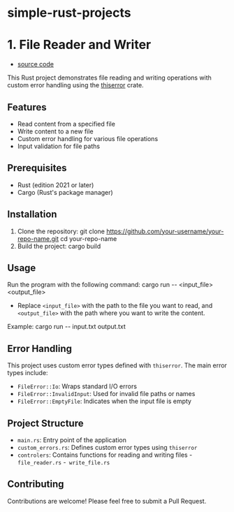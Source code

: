 # simple-rust-projects


# 1. File Reader and Writer

- [source code](https://github.com/glennin-codes/simple-rust-projects/tree/main/src)

This Rust project demonstrates file reading and writing operations with custom error handling using the [thiserror](https://crates.io/crates/thiserror) crate.

## Features

- Read content from a specified file
- Write content to a new file
- Custom error handling for various file operations
- Input validation for file paths

## Prerequisites

- Rust (edition 2021 or later)
- Cargo (Rust's package manager)

## Installation

1. Clone the repository:
    git clone https://github.com/your-username/your-repo-name.git
    cd your-repo-name
 2. Build the project:
   cargo build 

## Usage

Run the program with the following command:
cargo run -- <input_file> <output_file>

- Replace `<input_file>` with the path to the file you want to read, and `<output_file>` with the path where you want to write the content.

Example:
cargo run -- input.txt output.txt

## Error Handling

This project uses custom error types defined with `thiserror`. The main error types include:

- `FileError::Io`: Wraps standard I/O errors
- `FileError::InvalidInput`: Used for invalid file paths or names
- `FileError::EmptyFile`: Indicates when the input file is empty

## Project Structure

- `main.rs`: Entry point of the application
- `custom_errors.rs`: Defines custom error types using `thiserror`
- `controlers`: Contains functions for reading and writing files 
        - `file_reader.rs`
        -` write_file.rs`

## Contributing

Contributions are welcome! Please feel free to submit a Pull Request.

